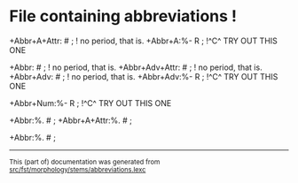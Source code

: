# File containing abbreviations !

+Abbr+A+Attr: # ;  ! no period, that is.
+Abbr+A:%- R ; !^C^ TRY OUT THIS ONE

+Abbr: # ;  ! no period, that is.
+Abbr+Adv+Attr: # ; ! no period, that is.
+Abbr+Adv: # ;  ! no period, that is.
+Abbr+Adv:%- R ; !^C^ TRY OUT THIS ONE

+Abbr+Num:%- R ; !^C^ TRY OUT THIS ONE

+Abbr:%. # ;
+Abbr+A+Attr:%. # ;

+Abbr:%. # ;

* * *

<small>This (part of) documentation was generated from [src/fst/morphology/stems/abbreviations.lexc](https://github.com/giellalt/lang-eus/blob/main/src/fst/morphology/stems/abbreviations.lexc)</small>
